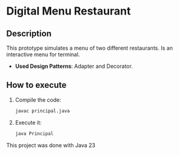 # Digital Menu Restaurant

## Description
This prototype simulates a menu of two different restaurants. Is an interactive menu for terminal.

- **Used Design Patterns**: Adapter and Decorator.


## How to execute
1. Compile the code:
   ```bash
   javac principal.java
   ```
2. Execute it:
   ```bash
   java Principal
   ```
This project was done with Java 23
